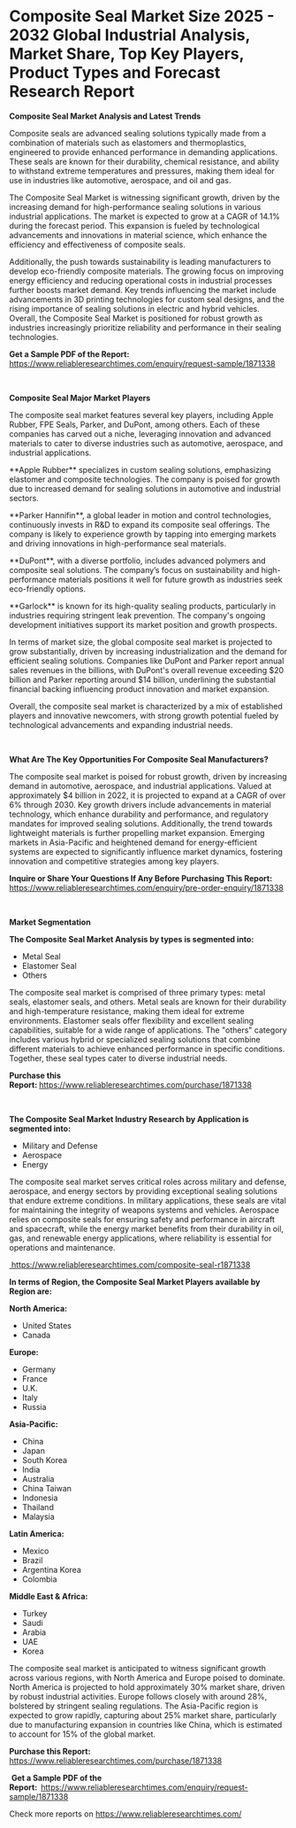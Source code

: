 <p><h1>Composite Seal Market Size 2025 - 2032 Global Industrial Analysis, Market Share, Top Key Players, Product Types and Forecast Research Report</h1></p><p><strong>Composite Seal Market Analysis and Latest Trends</strong></p>
<p><p>Composite seals are advanced sealing solutions typically made from a combination of materials such as elastomers and thermoplastics, engineered to provide enhanced performance in demanding applications. These seals are known for their durability, chemical resistance, and ability to withstand extreme temperatures and pressures, making them ideal for use in industries like automotive, aerospace, and oil and gas.</p><p>The Composite Seal Market is witnessing significant growth, driven by the increasing demand for high-performance sealing solutions in various industrial applications. The market is expected to grow at a CAGR of 14.1% during the forecast period. This expansion is fueled by technological advancements and innovations in material science, which enhance the efficiency and effectiveness of composite seals. </p><p>Additionally, the push towards sustainability is leading manufacturers to develop eco-friendly composite materials. The growing focus on improving energy efficiency and reducing operational costs in industrial processes further boosts market demand. Key trends influencing the market include advancements in 3D printing technologies for custom seal designs, and the rising importance of sealing solutions in electric and hybrid vehicles. Overall, the Composite Seal Market is positioned for robust growth as industries increasingly prioritize reliability and performance in their sealing technologies.</p></p>
<p><strong>Get a Sample PDF of the Report:&nbsp;</strong> <a href="https://www.reliableresearchtimes.com/enquiry/request-sample/1871338?utm_campaign=3063&utm_medium=2&utm_source=Github&utm_content=ia&utm_term=11042025&utm_id=composite-seal">https://www.reliableresearchtimes.com/enquiry/request-sample/1871338</a></p>
<p>&nbsp;</p>
<p><strong>Composite Seal Major Market Players</strong></p>
<p><p>The composite seal market features several key players, including Apple Rubber, FPE Seals, Parker, and DuPont, among others. Each of these companies has carved out a niche, leveraging innovation and advanced materials to cater to diverse industries such as automotive, aerospace, and industrial applications.</p><p>**Apple Rubber** specializes in custom sealing solutions, emphasizing elastomer and composite technologies. The company is poised for growth due to increased demand for sealing solutions in automotive and industrial sectors.</p><p>**Parker Hannifin**, a global leader in motion and control technologies, continuously invests in R&D to expand its composite seal offerings. The company is likely to experience growth by tapping into emerging markets and driving innovations in high-performance seal materials.</p><p>**DuPont**, with a diverse portfolio, includes advanced polymers and composite seal solutions. The company’s focus on sustainability and high-performance materials positions it well for future growth as industries seek eco-friendly options.</p><p>**Garlock** is known for its high-quality sealing products, particularly in industries requiring stringent leak prevention. The company's ongoing development initiatives support its market position and growth prospects.</p><p>In terms of market size, the global composite seal market is projected to grow substantially, driven by increasing industrialization and the demand for efficient sealing solutions. Companies like DuPont and Parker report annual sales revenues in the billions, with DuPont's overall revenue exceeding $20 billion and Parker reporting around $14 billion, underlining the substantial financial backing influencing product innovation and market expansion.</p><p>Overall, the composite seal market is characterized by a mix of established players and innovative newcomers, with strong growth potential fueled by technological advancements and expanding industrial needs.</p></p>
<p>&nbsp;</p>
<p><strong>What Are The Key Opportunities For Composite Seal Manufacturers?</strong></p>
<p><p>The composite seal market is poised for robust growth, driven by increasing demand in automotive, aerospace, and industrial applications. Valued at approximately $4 billion in 2022, it is projected to expand at a CAGR of over 6% through 2030. Key growth drivers include advancements in material technology, which enhance durability and performance, and regulatory mandates for improved sealing solutions. Additionally, the trend towards lightweight materials is further propelling market expansion. Emerging markets in Asia-Pacific and heightened demand for energy-efficient systems are expected to significantly influence market dynamics, fostering innovation and competitive strategies among key players.</p></p>
<p><strong>Inquire or Share Your Questions If Any Before Purchasing This Report:</strong> <a href="https://www.reliableresearchtimes.com/enquiry/pre-order-enquiry/1871338?utm_campaign=3063&utm_medium=2&utm_source=Github&utm_content=ia&utm_term=11042025&utm_id=composite-seal">https://www.reliableresearchtimes.com/enquiry/pre-order-enquiry/1871338</a></p>
<p>&nbsp;</p>
<p><strong>Market Segmentation</strong></p>
<p><strong>The Composite Seal Market Analysis by types is segmented into:</strong></p>
<p><ul><li>Metal Seal</li><li>Elastomer Seal</li><li>Others</li></ul></p>
<p><p>The composite seal market is comprised of three primary types: metal seals, elastomer seals, and others. Metal seals are known for their durability and high-temperature resistance, making them ideal for extreme environments. Elastomer seals offer flexibility and excellent sealing capabilities, suitable for a wide range of applications. The "others" category includes various hybrid or specialized sealing solutions that combine different materials to achieve enhanced performance in specific conditions. Together, these seal types cater to diverse industrial needs.</p></p>
<p><strong>Purchase this Report:&nbsp;</strong><a href="https://www.reliableresearchtimes.com/purchase/1871338?utm_campaign=3063&utm_medium=2&utm_source=Github&utm_content=ia&utm_term=11042025&utm_id=composite-seal">https://www.reliableresearchtimes.com/purchase/1871338</a></p>
<p>&nbsp;</p>
<p><strong>The Composite Seal Market Industry Research by Application is segmented into:</strong></p>
<p><ul><li>Military and Defense</li><li>Aerospace</li><li>Energy</li></ul></p>
<p><p>The composite seal market serves critical roles across military and defense, aerospace, and energy sectors by providing exceptional sealing solutions that endure extreme conditions. In military applications, these seals are vital for maintaining the integrity of weapons systems and vehicles. Aerospace relies on composite seals for ensuring safety and performance in aircraft and spacecraft, while the energy market benefits from their durability in oil, gas, and renewable energy applications, where reliability is essential for operations and maintenance.</p></p>
<p><a href="https://www.reliableresearchtimes.com/composite-seal-r1871338?utm_campaign=3063&utm_medium=2&utm_source=Github&utm_content=ia&utm_term=11042025&utm_id=composite-seal">&nbsp;https://www.reliableresearchtimes.com/composite-seal-r1871338</a></p>
<p><strong>In terms of Region, the Composite Seal Market Players available by Region are:</strong></p>
<p>
    <p> <strong> North America: </strong>
        <ul>
            <li>United States</li>
            <li>Canada</li>
        </ul>
        </p> 
    <p> <strong> Europe: </strong>
        <ul>
            <li>Germany</li>
            <li>France</li>
            <li>U.K.</li>
            <li>Italy</li>
            <li>Russia</li>
        </ul>
        </p> 
    <p> <strong> Asia-Pacific: </strong>
        <ul>
            <li>China</li>
            <li>Japan</li>
            <li>South Korea</li>
            <li>India</li>
            <li>Australia</li>
            <li>China Taiwan</li>
            <li>Indonesia</li>
            <li>Thailand</li>
            <li>Malaysia</li>
        </ul>
        </p> 
    <p> <strong> Latin America: </strong>
        <ul>
            <li>Mexico</li>
            <li>Brazil</li>
            <li>Argentina Korea</li>
            <li>Colombia</li>
        </ul>
        </p> 
    <p> <strong> Middle East & Africa: </strong>
        <ul>
            <li>Turkey</li>
            <li>Saudi</li>
            <li>Arabia</li>
            <li>UAE</li>
            <li>Korea</li>
        </ul>
    </p>
    </p>
<p><p>The composite seal market is anticipated to witness significant growth across various regions, with North America and Europe poised to dominate. North America is projected to hold approximately 30% market share, driven by robust industrial activities. Europe follows closely with around 28%, bolstered by stringent sealing regulations. The Asia-Pacific region is expected to grow rapidly, capturing about 25% market share, particularly due to manufacturing expansion in countries like China, which is estimated to account for 15% of the global market.</p></p>
<p><strong>Purchase this Report: </strong><a href="https://www.reliableresearchtimes.com/purchase/1871338?utm_campaign=3063&utm_medium=2&utm_source=Github&utm_content=ia&utm_term=11042025&utm_id=composite-seal">https://www.reliableresearchtimes.com/purchase/1871338</a></p>
<p>&nbsp;<strong>Get a Sample PDF of the Report:&nbsp;&nbsp;</strong><a href="https://www.reliableresearchtimes.com/enquiry/request-sample/1871338?utm_campaign=3063&utm_medium=2&utm_source=Github&utm_content=ia&utm_term=11042025&utm_id=composite-seal">https://www.reliableresearchtimes.com/enquiry/request-sample/1871338</a></p>
<p><strong></strong></p>
<p>Check more reports on <a href="https://www.reliableresearchtimes.com/?utm_campaign=3063&utm_medium=2&utm_source=Github&utm_content=ia&utm_term=11042025&utm_id=composite-seal">https://www.reliableresearchtimes.com/</a></p>